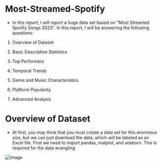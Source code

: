 # Most-Streamed-Spotify
- In this report, I will report a huge data set based on "Most Streamed Spotify Songs 2023". In this report, I will be answering the following questions:

1. Overview of Dataset

2. Basic Descriptive Statistics

3. Top Performers

4. Temporal Trends

5. Genre and Music Characteristics

6. Platform Popularity

7. Advanced Analysis

# Overview of Dataset
- At first, you may think that you must create a data set for this enormous size, but we can just download the data, which will be labeled as an Excel file. First we need to import pandas, matplot, and seaborn. This is required for the data wrangling

![image](https://github.com/user-attachments/assets/b8431010-9aeb-4534-86d8-eefd5456e33f)
